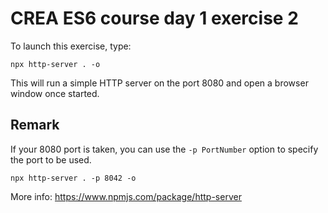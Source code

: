 # CREA ES6 course day 1 exercise 2

To launch this exercise, type:

```Shell
npx http-server . -o
```

This will run a simple HTTP server on the port 8080 and open a browser window once started.

## Remark

If your 8080 port is taken, you can use the ```-p PortNumber``` option to specify the port to be used.

```Shell
npx http-server . -p 8042 -o
```


More info: https://www.npmjs.com/package/http-server